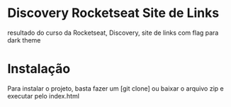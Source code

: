 # Discovery Rocketseat Site de Links #
resultado do curso da Rocketseat, Discovery, site de links com flag para dark theme
# Instalação #
Para instalar o projeto, basta fazer um [git clone] ou baixar o arquivo zip e executar pelo index.html

